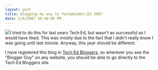 ```yaml
---
layout: post
title: Blogging my way to Tech&middot;Ed 2007
date: 2/8/2007 10:48:00 PM
---
```


![](http://gwb.blob.core.windows.net/sdorman/5006/o_Little-Guy---55-x-55--no-sh.gif)I tried to do this for last years Tech·Ed, but wasn't as successful as I would have liked. This was mostly due to the fact that I didn't really know I was going until last minute. Anyway, this year should be different.

I have registered this blog in [Tech<font color="#000000">·</font>Ed Bloggers,](http://techedbloggers.net/) so wherever you see the "Blogger Guy" on any website, you should be able to go directly to the Tech·Ed Bloggers site.

